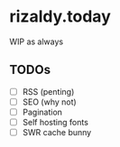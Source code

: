 # rizaldy.today

WIP as always

## TODOs

- [ ] RSS (penting)
- [ ] SEO (why not)
- [ ] Pagination
- [ ] Self hosting fonts
- [ ] SWR cache bunny
